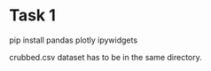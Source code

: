 # Task 1
pip install pandas plotly ipywidgets

crubbed.csv dataset has to be in the same directory. 